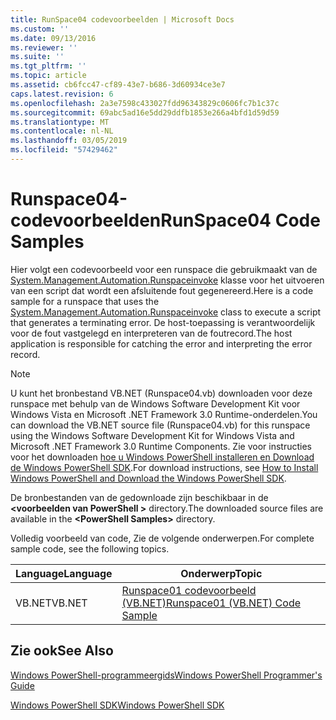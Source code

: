 ```yaml
---
title: RunSpace04 codevoorbeelden | Microsoft Docs
ms.custom: ''
ms.date: 09/13/2016
ms.reviewer: ''
ms.suite: ''
ms.tgt_pltfrm: ''
ms.topic: article
ms.assetid: cb6fcc47-cf89-43e7-b686-3d60934ce3e7
caps.latest.revision: 6
ms.openlocfilehash: 2a3e7598c433027fdd96343829c0606fc7b1c37c
ms.sourcegitcommit: 69abc5ad16e5dd29ddfb1853e266a4bfd1d59d59
ms.translationtype: MT
ms.contentlocale: nl-NL
ms.lasthandoff: 03/05/2019
ms.locfileid: "57429462"
---
```

# <a name="runspace04-code-samples"></a><span data-ttu-id="0d2cc-102">Runspace04-codevoorbeelden</span><span class="sxs-lookup"><span data-stu-id="0d2cc-102">RunSpace04 Code Samples</span></span>

<span data-ttu-id="0d2cc-103">Hier volgt een codevoorbeeld voor een runspace die gebruikmaakt van de [System.Management.Automation.Runspaceinvoke](/dotnet/api/System.Management.Automation.RunspaceInvoke) klasse voor het uitvoeren van een script dat wordt een afsluitende fout gegenereerd.</span><span class="sxs-lookup"><span data-stu-id="0d2cc-103">Here is a code sample for a runspace that uses the [System.Management.Automation.Runspaceinvoke](/dotnet/api/System.Management.Automation.RunspaceInvoke) class to execute a script that generates a terminating error.</span></span> <span data-ttu-id="0d2cc-104">De host-toepassing is verantwoordelijk voor de fout vastgelegd en interpreteren van de foutrecord.</span><span class="sxs-lookup"><span data-stu-id="0d2cc-104">The host application is responsible for catching the error and interpreting the error record.</span></span>

> [!NOTE]
> <span data-ttu-id="0d2cc-105">U kunt het bronbestand VB.NET (Runspace04.vb) downloaden voor deze runspace met behulp van de Windows Software Development Kit voor Windows Vista en Microsoft .NET Framework 3.0 Runtime-onderdelen.</span><span class="sxs-lookup"><span data-stu-id="0d2cc-105">You can download the VB.NET source file (Runspace04.vb) for this runspace using the Windows Software Development Kit for Windows Vista and Microsoft .NET Framework 3.0 Runtime Components.</span></span> <span data-ttu-id="0d2cc-106">Zie voor instructies voor het downloaden [hoe u Windows PowerShell installeren en Download de Windows PowerShell SDK](/powershell/developer/installing-the-windows-powershell-sdk).</span><span class="sxs-lookup"><span data-stu-id="0d2cc-106">For download instructions, see [How to Install Windows PowerShell and Download the Windows PowerShell SDK](/powershell/developer/installing-the-windows-powershell-sdk).</span></span>
>
> <span data-ttu-id="0d2cc-107">De bronbestanden van de gedownloade zijn beschikbaar in de  **\<voorbeelden van PowerShell >** directory.</span><span class="sxs-lookup"><span data-stu-id="0d2cc-107">The downloaded source files are available in the **\<PowerShell Samples>** directory.</span></span>

<span data-ttu-id="0d2cc-108">Volledig voorbeeld van code, Zie de volgende onderwerpen.</span><span class="sxs-lookup"><span data-stu-id="0d2cc-108">For complete sample code, see the following topics.</span></span>

|<span data-ttu-id="0d2cc-109">Language</span><span class="sxs-lookup"><span data-stu-id="0d2cc-109">Language</span></span>|<span data-ttu-id="0d2cc-110">Onderwerp</span><span class="sxs-lookup"><span data-stu-id="0d2cc-110">Topic</span></span>|
|--------------|-----------|
|<span data-ttu-id="0d2cc-111">VB.NET</span><span class="sxs-lookup"><span data-stu-id="0d2cc-111">VB.NET</span></span>|[<span data-ttu-id="0d2cc-112">Runspace01 codevoorbeeld (VB.NET)</span><span class="sxs-lookup"><span data-stu-id="0d2cc-112">Runspace01 (VB.NET) Code Sample</span></span>](./runspace01-vb-net-code-sample.md)|

## <a name="see-also"></a><span data-ttu-id="0d2cc-113">Zie ook</span><span class="sxs-lookup"><span data-stu-id="0d2cc-113">See Also</span></span>

[<span data-ttu-id="0d2cc-114">Windows PowerShell-programmeergids</span><span class="sxs-lookup"><span data-stu-id="0d2cc-114">Windows PowerShell Programmer's Guide</span></span>](./windows-powershell-programmer-s-guide.md)

[<span data-ttu-id="0d2cc-115">Windows PowerShell SDK</span><span class="sxs-lookup"><span data-stu-id="0d2cc-115">Windows PowerShell SDK</span></span>](../windows-powershell-reference.md)
